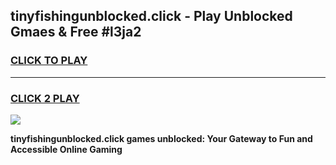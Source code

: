 
## tinyfishingunblocked.click - Play Unblocked Gmaes & Free #l3ja2
<h3>
<a href="https://news.freeplayer.one?title=tinyfishingunblocked.click&ref=03M">CLICK TO PLAY</a></h3>
<hr>

<h3>
<a href="https://news.freeplayer.one?title=tinyfishingunblocked.click&ref=03M">CLICK 2 PLAY</a>
  
</h3>

<a href="https://news.freeplayer.one?title=tinyfishingunblocked.click&ref=03M"><img src="https://clearcache.store/games.png"></a>


**tinyfishingunblocked.click games unblocked: Your Gateway to Fun and Accessible Online Gaming**
